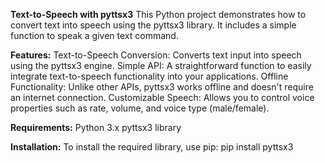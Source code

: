 **Text-to-Speech with pyttsx3**
This Python project demonstrates how to convert text into speech using the pyttsx3 library. It includes a simple function to speak a given text command.

**Features:**
Text-to-Speech Conversion: Converts text input into speech using the pyttsx3 engine.
Simple API: A straightforward function to easily integrate text-to-speech functionality into your applications.
Offline Functionality: Unlike other APIs, pyttsx3 works offline and doesn't require an internet connection.
Customizable Speech: Allows you to control voice properties such as rate, volume, and voice type (male/female).

**Requirements:**
Python 3.x
pyttsx3 library

**Installation:**
To install the required library, use pip:
pip install pyttsx3
